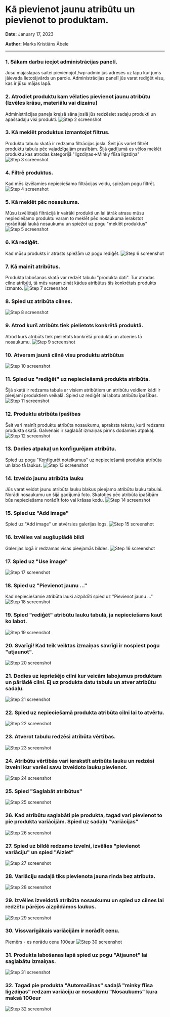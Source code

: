# Kā pievienot jaunu atribūtu un pievienot to produktam.



__Date:__ January 17, 2023

__Author:__ Marks Kristiāns Ābele

***

### 1. Sākam darbu ieejot administrācijas panelī.
Jūsu mājaslapas saitei pievienojot /wp-admin jūs adresēs uz lapu kur jums jāievada lietotājvārds un parole. Administrācijas panelī jūs varat rediģēt visu, kas ir jūsu mājas lapā.


### 2. Atrodiet produktu kam vēlaties pievienot jaunu atribūtu (Izvēles krāsu, materiālu vai dizainu)
Administrācijas paneļa kreisā sāna joslā jūs redzēsiet sadaļu produkti un apašsadaļu visi produkti.
![Step 2 screenshot](https://images.tango.us/workflows/7d27193b-b6b9-45a4-bc7b-1de7d0d57108/steps/129a0cf3-9a15-4e80-90f2-a33b1d420772/40327692-2a9c-4831-b228-95b698f01d95.png?crop=focalpoint&fit=crop&fp-x=0.5000&fp-y=0.5000&fp-z=1.0000&w=1200&mark-w=0.2&mark-pad=0&mark64=aHR0cHM6Ly9pbWFnZXMudGFuZ28udXMvc3RhdGljL21hZGUtd2l0aC10YW5nby13YXRlcm1hcmsucG5n&ar=1920%3A937)


### 3. Kā meklēt produktus izmantojot filtrus.
Produktu tabulu skatā ir redzama filtrācijas josla. Šeit jūs variet filtrēt produktu tabulu pēc vajadzīgajām prasībām. Šijā gadījumā es vēlos meklēt produktu kas atrodas kategorijā "ligzdiņas->Minky flīsa ligzdiņa"
![Step 3 screenshot](https://images.tango.us/workflows/7d27193b-b6b9-45a4-bc7b-1de7d0d57108/steps/88b2be52-d966-4f05-9385-8a687c1c8d77/da8a8e49-be7b-43d5-9342-3f7521fa78a3.png?crop=focalpoint&fit=crop&fp-x=0.5000&fp-y=0.5000&fp-z=1.0000&w=1200&mark-w=0.2&mark-pad=0&mark64=aHR0cHM6Ly9pbWFnZXMudGFuZ28udXMvc3RhdGljL21hZGUtd2l0aC10YW5nby13YXRlcm1hcmsucG5n&ar=1139%3A696)


### 4. Filtrē produktus.
Kad mēs izvēlamies nepieciešamo filtrācijas veidu, spiežam pogu filtrēt.
![Step 4 screenshot](https://images.tango.us/workflows/7d27193b-b6b9-45a4-bc7b-1de7d0d57108/steps/7456ea09-74ec-433d-8585-d747c8169013/d9c5e963-1691-4c41-9d5a-ea7a61441339.png?crop=focalpoint&fit=crop&fp-x=0.5000&fp-y=0.5000&fp-z=1.0000&w=1200&mark-w=0.2&mark-pad=0&mark64=aHR0cHM6Ly9pbWFnZXMudGFuZ28udXMvc3RhdGljL21hZGUtd2l0aC10YW5nby13YXRlcm1hcmsucG5n&ar=1920%3A937)


### 5. Kā meklēt pēc nosaukuma.
Mūsu izvēlētajā filtrācijā ir vairāki produkti un lai ātrāk atrasu mūsu nepieciešamo produktu varam to meklēt pēc nosaukuma ierakstot norādītajā laukā nosaukumu un spiežot uz pogu "meklēt produktus"
![Step 5 screenshot](https://images.tango.us/workflows/7d27193b-b6b9-45a4-bc7b-1de7d0d57108/steps/64ce0fcc-6c1f-4bff-aef4-525561af612b/2f738616-2341-4ff9-8429-df22ff969f5b.png?crop=focalpoint&fit=crop&fp-x=0.5000&fp-y=0.5000&fp-z=1.0000&w=1200&mark-w=0.2&mark-pad=0&mark64=aHR0cHM6Ly9pbWFnZXMudGFuZ28udXMvc3RhdGljL21hZGUtd2l0aC10YW5nby13YXRlcm1hcmsucG5n&ar=1920%3A937)


### 6. Kā rediģēt.
Kad mūsu produkts ir atrasts spiežām uz pogu rediģēt.
![Step 6 screenshot](https://images.tango.us/workflows/7d27193b-b6b9-45a4-bc7b-1de7d0d57108/steps/0035fb96-0783-425c-93b6-e348a20e08f9/a9e42cf3-4423-469a-946c-df8a1888e58e.png?crop=focalpoint&fit=crop&fp-x=0.2468&fp-y=0.5045&fp-z=3.0968&w=1200&mark-w=0.2&mark-pad=0&mark64=aHR0cHM6Ly9pbWFnZXMudGFuZ28udXMvc3RhdGljL21hZGUtd2l0aC10YW5nby13YXRlcm1hcmsucG5n&ar=1920%3A937)


### 7. Kā mainīt atribūtus.
Produkta labošanas skatā var redzēt tabulu "produkta dati". Tur atrodas cilne atribūti, tā mēs varam zināt kādus atribūtus šis konkrētais produkts izmanto.
![Step 7 screenshot](https://images.tango.us/workflows/7d27193b-b6b9-45a4-bc7b-1de7d0d57108/steps/3e7da29f-e8d6-4f8d-9ae0-4a7628c357b5/5f6e29a4-0e3b-4db4-9d4c-c537dcdd92e5.png?crop=focalpoint&fit=crop&fp-x=0.5000&fp-y=0.5000&fp-z=1.0000&w=1200&mark-w=0.2&mark-pad=0&mark64=aHR0cHM6Ly9pbWFnZXMudGFuZ28udXMvc3RhdGljL21hZGUtd2l0aC10YW5nby13YXRlcm1hcmsucG5n&ar=1920%3A937)


### 8. Spied uz atribūta cilnes.
![Step 8 screenshot](https://images.tango.us/workflows/7d27193b-b6b9-45a4-bc7b-1de7d0d57108/steps/b855cec0-2a75-412a-b90b-bcfbd9d3a2ad/d6130ca9-e25c-4abf-85c3-1144d687f6f2.png?crop=focalpoint&fit=crop&fp-x=0.5000&fp-y=0.5000&fp-z=1.0000&w=1200&mark-w=0.2&mark-pad=0&mark64=aHR0cHM6Ly9pbWFnZXMudGFuZ28udXMvc3RhdGljL21hZGUtd2l0aC10YW5nby13YXRlcm1hcmsucG5n&ar=1920%3A937)


### 9. Atrod kurš atribūts tiek pielietots konkrētā produktā.
Atrod kurš atribūts tiek pielietots konkrētā produktā un atceries tā nosaukumu.
![Step 9 screenshot](https://images.tango.us/workflows/7d27193b-b6b9-45a4-bc7b-1de7d0d57108/steps/9bcd2574-30f3-430d-855d-dd03986194f7/a8c6e0a5-48de-4cc6-8a7d-effb5e5c5a66.png?crop=focalpoint&fit=crop&fp-x=0.5000&fp-y=0.5000&fp-z=1.0000&w=1200&mark-w=0.2&mark-pad=0&mark64=aHR0cHM6Ly9pbWFnZXMudGFuZ28udXMvc3RhdGljL21hZGUtd2l0aC10YW5nby13YXRlcm1hcmsucG5n&ar=1920%3A937)


### 10. Atveram jaunā cilnē visu produktu atribūtus
![Step 10 screenshot](https://images.tango.us/workflows/7d27193b-b6b9-45a4-bc7b-1de7d0d57108/steps/19e7e9f9-5d43-4e11-a2c5-f1229ad6fcf1/bedba950-46f1-4360-8fd7-bb1ee8477e3c.png?crop=focalpoint&fit=crop&fp-x=0.0417&fp-y=0.3148&fp-z=2.6087&w=1200&mark-w=0.2&mark-pad=0&mark64=aHR0cHM6Ly9pbWFnZXMudGFuZ28udXMvc3RhdGljL21hZGUtd2l0aC10YW5nby13YXRlcm1hcmsucG5n&ar=1920%3A937)


### 11. Spied uz "rediģēt" uz nepieciešamā produkta atribūta.
Šijā skatā ir redzama tabula ar visiem atribūtiem un atribūtu veidiem kādi ir pieejami produktiem veikalā. Spied uz rediģēt lai labotu atribūtu īpašības.
![Step 11 screenshot](https://images.tango.us/workflows/7d27193b-b6b9-45a4-bc7b-1de7d0d57108/steps/8bbb7292-968c-423e-9d3d-d13742e0a4d4/7c72b565-881a-438e-b4e8-92077d63c263.png?crop=focalpoint&fit=crop&fp-x=0.5000&fp-y=0.5000&fp-z=1.0000&w=1200&mark-w=0.2&mark-pad=0&mark64=aHR0cHM6Ly9pbWFnZXMudGFuZ28udXMvc3RhdGljL21hZGUtd2l0aC10YW5nby13YXRlcm1hcmsucG5n&ar=1920%3A937)


### 12. Produktu atribūta īpašības
Šeit vari mainīt produktu atribūta nosaukumu, apraksta tekstu, kurš redzams produkta skatā. Galvenais ir saglabāt izmaiņas pirms dodamies atpakaļ.
![Step 12 screenshot](https://images.tango.us/workflows/7d27193b-b6b9-45a4-bc7b-1de7d0d57108/steps/317e7850-1582-4f09-87d2-1ed9c2304125/0c78cb7d-d227-4699-85d2-0686225cff0a.png?crop=focalpoint&fit=crop&fp-x=0.5000&fp-y=0.5000&fp-z=1.0000&w=1200&mark-w=0.2&mark-pad=0&mark64=aHR0cHM6Ly9pbWFnZXMudGFuZ28udXMvc3RhdGljL21hZGUtd2l0aC10YW5nby13YXRlcm1hcmsucG5n&ar=1920%3A937)


### 13. Dodies atpakaļ un konfigurējam atribūtu.
Spied uz pogu "Konfigurēt noteikumus" uz nepieciešamā produkta atribūta un labo tā laukus.
![Step 13 screenshot](https://images.tango.us/workflows/7d27193b-b6b9-45a4-bc7b-1de7d0d57108/steps/12aa41d5-fdce-446b-b0dd-93aff823e487/18bc7aaa-311a-49ca-a266-da203a2cf3d2.png?crop=focalpoint&fit=crop&fp-x=0.8206&fp-y=0.5864&fp-z=3.1432&w=1200&mark-w=0.2&mark-pad=0&mark64=aHR0cHM6Ly9pbWFnZXMudGFuZ28udXMvc3RhdGljL21hZGUtd2l0aC10YW5nby13YXRlcm1hcmsucG5n&ar=1920%3A937)


### 14. Izveido jaunu atribūta lauku
Jūs varat veidot jaunu atribūta lauku blakus pieejamo atribūtu lauku tabulai. Norādi nosaukumu un šijā gadījumā foto. Skatoties pēc atribūta īpašībām būs nepieciešams norādīt foto vai krāsas kodu.
![Step 14 screenshot](https://images.tango.us/workflows/7d27193b-b6b9-45a4-bc7b-1de7d0d57108/steps/ebfc85c4-dbc2-4563-9891-bf51830f7596/006c1fa5-2581-4dc6-96ff-58681e57d022.png?crop=focalpoint&fit=crop&fp-x=0.5000&fp-y=0.5000&fp-z=1.0000&w=1200&mark-w=0.2&mark-pad=0&mark64=aHR0cHM6Ly9pbWFnZXMudGFuZ28udXMvc3RhdGljL21hZGUtd2l0aC10YW5nby13YXRlcm1hcmsucG5n&ar=1920%3A937)


### 15. Spied uz "Add image"
Spied uz "Add image" un atvērsies galerijas logs.
![Step 15 screenshot](https://images.tango.us/workflows/7d27193b-b6b9-45a4-bc7b-1de7d0d57108/steps/d95181f5-a254-489d-9e4b-a3c3534d894a/abc45f65-d785-495b-84e1-1796ea2bad0b.png?crop=focalpoint&fit=crop&fp-x=0.1607&fp-y=0.7567&fp-z=2.7706&w=1200&mark-w=0.2&mark-pad=0&mark64=aHR0cHM6Ly9pbWFnZXMudGFuZ28udXMvc3RhdGljL21hZGUtd2l0aC10YW5nby13YXRlcm1hcmsucG5n&ar=1920%3A937)


### 16. Izvēlies vai augšuplādē bildi
Galerijas logā ir redzamas visas pieejamās bildes.
![Step 16 screenshot](https://images.tango.us/workflows/7d27193b-b6b9-45a4-bc7b-1de7d0d57108/steps/62bbb7c4-0d5d-4ccc-a233-9e942e5b4c79/48b825bf-9ff2-4478-8094-cfbc949802d0.png?crop=focalpoint&fit=crop&fp-x=0.2982&fp-y=0.6089&fp-z=2.1585&w=1200&mark-w=0.2&mark-pad=0&mark64=aHR0cHM6Ly9pbWFnZXMudGFuZ28udXMvc3RhdGljL21hZGUtd2l0aC10YW5nby13YXRlcm1hcmsucG5n&ar=1920%3A937)


### 17. Spied uz "Use image"
![Step 17 screenshot](https://images.tango.us/workflows/7d27193b-b6b9-45a4-bc7b-1de7d0d57108/steps/abc55374-6137-4338-b10c-e32fca713c62/ace485c3-4dc8-4bba-82de-c112531952d8.png?crop=focalpoint&fit=crop&fp-x=0.5000&fp-y=0.5000&fp-z=1.0000&w=1200&mark-w=0.2&mark-pad=0&mark64=aHR0cHM6Ly9pbWFnZXMudGFuZ28udXMvc3RhdGljL21hZGUtd2l0aC10YW5nby13YXRlcm1hcmsucG5n&ar=1920%3A937)


### 18. Spied uz "Pievienot jaunu ..."
Kad nepieciešamie atribūta lauki aizpildīti spied uz "Pievienot jaunu ..."
![Step 18 screenshot](https://images.tango.us/workflows/7d27193b-b6b9-45a4-bc7b-1de7d0d57108/steps/ad807486-9de4-43ad-888f-b1ec9132841b/1d76a3d0-e2c1-42c2-9ba3-0c29b39c73b6.png?crop=focalpoint&fit=crop&fp-x=0.1424&fp-y=0.8613&fp-z=2.5164&w=1200&mark-w=0.2&mark-pad=0&mark64=aHR0cHM6Ly9pbWFnZXMudGFuZ28udXMvc3RhdGljL21hZGUtd2l0aC10YW5nby13YXRlcm1hcmsucG5n&ar=1920%3A937)


### 19. Spied "rediģēt" atribūtu lauku tabulā, ja nepieciešams kaut ko labot.
![Step 19 screenshot](https://images.tango.us/workflows/7d27193b-b6b9-45a4-bc7b-1de7d0d57108/steps/a8069467-8294-4219-b89b-5dba099fe575/376fb020-cbce-40f2-b423-4cdfe2da536b.png?crop=focalpoint&fit=crop&fp-x=0.5151&fp-y=0.3453&fp-z=3.0968&w=1200&mark-w=0.2&mark-pad=0&mark64=aHR0cHM6Ly9pbWFnZXMudGFuZ28udXMvc3RhdGljL21hZGUtd2l0aC10YW5nby13YXRlcm1hcmsucG5n&ar=1920%3A937)


### 20. Svarīgi! Kad teik veiktas izmaiņas savrīgi ir nospiest pogu "atjaunot".
![Step 20 screenshot](https://images.tango.us/workflows/7d27193b-b6b9-45a4-bc7b-1de7d0d57108/steps/9a37ca30-bd88-494e-b67d-9f0a25d5af73/06a4dbb1-188b-40ae-a391-7e0b49bb4a3c.png?crop=focalpoint&fit=crop&fp-x=0.1122&fp-y=0.9104&fp-z=2.9675&w=1200&mark-w=0.2&mark-pad=0&mark64=aHR0cHM6Ly9pbWFnZXMudGFuZ28udXMvc3RhdGljL21hZGUtd2l0aC10YW5nby13YXRlcm1hcmsucG5n&ar=1920%3A937)


### 21. Dodies uz iepriešējo cilni kur veicām labojumus produktam un pārlādē cilni. Ej uz produkta datu tabulu un atver atribūtu sadaļu.
![Step 21 screenshot](https://images.tango.us/workflows/7d27193b-b6b9-45a4-bc7b-1de7d0d57108/steps/83c1bed8-27ef-4158-9a63-f87db1c63022/50cd0bb5-32fb-4372-bdae-e0c04a1bf7d7.png?crop=focalpoint&fit=crop&fp-x=0.1669&fp-y=0.4146&fp-z=2.2456&w=1200&mark-w=0.2&mark-pad=0&mark64=aHR0cHM6Ly9pbWFnZXMudGFuZ28udXMvc3RhdGljL21hZGUtd2l0aC10YW5nby13YXRlcm1hcmsucG5n&ar=1920%3A937)


### 22. Spied uz nepieciešamā produkta atribūta cilni lai to atvērtu.
![Step 22 screenshot](https://images.tango.us/workflows/7d27193b-b6b9-45a4-bc7b-1de7d0d57108/steps/31b68330-8958-48ad-9940-596d6923d8cc/dea17027-cbd7-47d7-a683-c018d9b3342c.png?crop=focalpoint&fit=crop&fp-x=0.5320&fp-y=0.3399&fp-z=1.3169&w=1200&mark-w=0.2&mark-pad=0&mark64=aHR0cHM6Ly9pbWFnZXMudGFuZ28udXMvc3RhdGljL21hZGUtd2l0aC10YW5nby13YXRlcm1hcmsucG5n&ar=1920%3A937)


### 23. Atverot tabulu redzēsi atribūta vērtības.
![Step 23 screenshot](https://images.tango.us/workflows/7d27193b-b6b9-45a4-bc7b-1de7d0d57108/steps/637f4309-8565-4c4f-91df-2e720e5b8844/d6b41058-d93d-4841-9eea-be44eab295ea.png?crop=focalpoint&fit=crop&fp-x=0.4969&fp-y=0.4546&fp-z=2.4742&w=1200&mark-w=0.2&mark-pad=0&mark64=aHR0cHM6Ly9pbWFnZXMudGFuZ28udXMvc3RhdGljL21hZGUtd2l0aC10YW5nby13YXRlcm1hcmsucG5n&ar=1920%3A937)


### 24. Atribūtu vērtībās vari ierakstīt atribūta lauku un redzēsi izvelni kur varēsi savu izveidoto lauku pievienot.
![Step 24 screenshot](https://images.tango.us/workflows/7d27193b-b6b9-45a4-bc7b-1de7d0d57108/steps/d4a5719c-a0c7-4757-a63d-498775cdf59a/beecef55-a690-4316-b0b9-e23c5df25e5e.png?crop=focalpoint&fit=crop&fp-x=0.5133&fp-y=0.4184&fp-z=2.8786&w=1200&mark-w=0.2&mark-pad=0&mark64=aHR0cHM6Ly9pbWFnZXMudGFuZ28udXMvc3RhdGljL21hZGUtd2l0aC10YW5nby13YXRlcm1hcmsucG5n&ar=1920%3A937)


### 25. Spied "Saglabāt atribūtus"
![Step 25 screenshot](https://images.tango.us/workflows/7d27193b-b6b9-45a4-bc7b-1de7d0d57108/steps/8f24ba8a-87ce-48be-a403-28a3e21f75db/295e7381-207a-4b68-a273-0754c4383017.png?crop=focalpoint&fit=crop&fp-x=0.2792&fp-y=0.6841&fp-z=2.7350&w=1200&mark-w=0.2&mark-pad=0&mark64=aHR0cHM6Ly9pbWFnZXMudGFuZ28udXMvc3RhdGljL21hZGUtd2l0aC10YW5nby13YXRlcm1hcmsucG5n&ar=1920%3A937)


### 26. Kad atribūtu saglabāti pie produkta, tagad vari pievienot to pie produkta variācijām. Spied uz sadaļu "variācijas"
![Step 26 screenshot](https://images.tango.us/workflows/7d27193b-b6b9-45a4-bc7b-1de7d0d57108/steps/4b0cff19-0761-467a-b1f0-9529cfbb1bf6/b5ab9bfc-cc64-4de9-960e-011ef099751c.png?crop=focalpoint&fit=crop&fp-x=0.1669&fp-y=0.5651&fp-z=2.2456&w=1200&mark-w=0.2&mark-pad=0&mark64=aHR0cHM6Ly9pbWFnZXMudGFuZ28udXMvc3RhdGljL21hZGUtd2l0aC10YW5nby13YXRlcm1hcmsucG5n&ar=1920%3A937)


### 27. Spied uz bildē redzamo izvelni, izvēlies "pievienot variāciju" un spied "Aiziet"
![Step 27 screenshot](https://images.tango.us/workflows/7d27193b-b6b9-45a4-bc7b-1de7d0d57108/steps/5d190400-6183-4fc5-bda4-2028f7edb0dc/5d91bc0a-8800-4b8e-825f-781119eada14.png?crop=focalpoint&fit=crop&fp-x=0.5000&fp-y=0.5000&fp-z=1.0000&w=1200&mark-w=0.2&mark-pad=0&mark64=aHR0cHM6Ly9pbWFnZXMudGFuZ28udXMvc3RhdGljL21hZGUtd2l0aC10YW5nby13YXRlcm1hcmsucG5n&ar=1920%3A937)


### 28. Variāciju sadaļā tiks pievienota jauna rinda bez atributa.
![Step 28 screenshot](https://images.tango.us/workflows/7d27193b-b6b9-45a4-bc7b-1de7d0d57108/steps/00b78db2-091d-4a98-85ad-dcf71a96c432/f854e8d1-c426-4cab-9659-cfe149e24371.png?crop=focalpoint&fit=crop&fp-x=0.3159&fp-y=0.2967&fp-z=2.5296&w=1200&mark-w=0.2&mark-pad=0&mark64=aHR0cHM6Ly9pbWFnZXMudGFuZ28udXMvc3RhdGljL21hZGUtd2l0aC10YW5nby13YXRlcm1hcmsucG5n&ar=1920%3A937)


### 29. Izvēlies izveidotā atribūta nosaukumu un spied uz cilnes lai redzētu pārējos aizpildāmos laukus.
![Step 29 screenshot](https://images.tango.us/workflows/7d27193b-b6b9-45a4-bc7b-1de7d0d57108/steps/23c0e94a-b7b2-4f6e-9f01-818dc2a00584/dee7b009-2e33-46ea-9ab2-fb097f82e14b.png?crop=focalpoint&fit=crop&fp-x=0.5320&fp-y=0.2967&fp-z=1.3160&w=1200&mark-w=0.2&mark-pad=0&mark64=aHR0cHM6Ly9pbWFnZXMudGFuZ28udXMvc3RhdGljL21hZGUtd2l0aC10YW5nby13YXRlcm1hcmsucG5n&ar=1920%3A937)


### 30. Vissvarīgākais variācijām ir norādīt cenu.
Piemērs - es norādu cenu 100eur
![Step 30 screenshot](https://images.tango.us/workflows/7d27193b-b6b9-45a4-bc7b-1de7d0d57108/steps/8468480c-561b-4a24-a494-99efdc13dc43/c313154d-2d12-48a9-83f4-075421d8f392.png?crop=focalpoint&fit=crop&fp-x=0.3872&fp-y=0.4578&fp-z=1.7631&w=1200&mark-w=0.2&mark-pad=0&mark64=aHR0cHM6Ly9pbWFnZXMudGFuZ28udXMvc3RhdGljL21hZGUtd2l0aC10YW5nby13YXRlcm1hcmsucG5n&ar=1920%3A937)


### 31. Produkta labošanas lapā spied uz pogu "Atjaunot" lai saglabātu izmaiņas.
![Step 31 screenshot](https://images.tango.us/workflows/7d27193b-b6b9-45a4-bc7b-1de7d0d57108/steps/88f931d0-67e9-462f-abd0-a9b9df752e16/d9c98b26-d750-43e0-a2a0-95f182087a06.png?crop=focalpoint&fit=crop&fp-x=0.9555&fp-y=0.5518&fp-z=2.9927&w=1200&mark-w=0.2&mark-pad=0&mark64=aHR0cHM6Ly9pbWFnZXMudGFuZ28udXMvc3RhdGljL21hZGUtd2l0aC10YW5nby13YXRlcm1hcmsucG5n&ar=1920%3A937)


### 32. Tagad pie produkta "Automašīnas" sadaļā "minky flīsa ligzdiņas" redzam variāciju ar nosaukmu "Nosaukums" kura maksā 100eur
![Step 32 screenshot](https://images.tango.us/workflows/7d27193b-b6b9-45a4-bc7b-1de7d0d57108/steps/7ff98bc2-0135-44c5-9d94-6451e0adf9ad/89721cf3-5695-4bc8-8e00-50be8ff07a42.png?crop=focalpoint&fit=crop&fp-x=0.5417&fp-y=0.5646&fp-z=2.6995&w=1200&mark-w=0.2&mark-pad=0&mark64=aHR0cHM6Ly9pbWFnZXMudGFuZ28udXMvc3RhdGljL21hZGUtd2l0aC10YW5nby13YXRlcm1hcmsucG5n&ar=1920%3A937)

